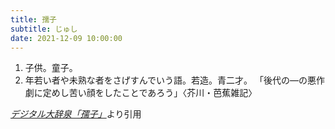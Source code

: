 ```yaml
---
title: 孺子
subtitle: じゅし
date: 2021-12-09 10:00:00
---
```


1. 子供。童子。
2. 年若い者や未熟な者をさげすんでいう語。若造。青二才。
    「後代の―の悪作劇に定めし苦い顔をしたことであろう」〈芥川・芭蕉雑記〉

<cite>[デジタル大辞泉「孺子」](https://dictionary.goo.ne.jp/word/%E5%AD%BA%E5%AD%90/)</cite>より引用